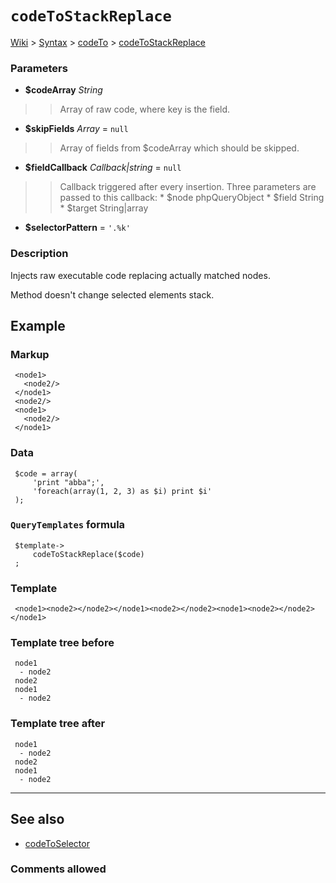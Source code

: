 # `codeToStackReplace` #
[Wiki](http://code.google.com/p/querytemplates/w/list) > [Syntax](Syntax.md) > [codeTo](codeToSyntax.md) > [codeToStackReplace](codeToStackReplaceMethodPHP.md)
### Parameters ###
  * **$codeArray** _String_
> > Array of raw code, where key is the field.
  * **$skipFields** _Array_ = `null`
> > Array of fields from $codeArray which should be skipped.
  * **$fieldCallback** _Callback|string_ = `null`
> > Callback triggered after every insertion. Three parameters are passed to  this callback:
      * $node phpQueryObject
      * $field String
      * $target String|array
  * **$selectorPattern**  = `'.%k'`



### Description ###
Injects raw executable code replacing actually matched nodes.


Method doesn't change selected elements stack.


## Example ##


### Markup ###
```
 <node1>
   <node2/>
 </node1>
 <node2/>
 <node1>
   <node2/>
 </node1>

```
### Data ###
```
 $code = array(
     'print "abba";',
     'foreach(array(1, 2, 3) as $i) print $i'
 );

```
### `QueryTemplates` formula ###
```
 $template->
     codeToStackReplace($code)
 ;

```
### Template ###
```
 <node1><node2></node2></node1><node2></node2><node1><node2></node2></node1>

```
### Template tree before ###
```
 node1
  - node2
 node2
 node1
  - node2

```
### Template tree after ###
```
 node1
  - node2
 node2
 node1
  - node2

```

---


## See also ##
  * [codeToSelector](codeToSelectorMethodPHP.md)


### Comments allowed ###